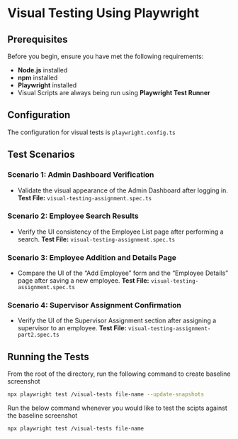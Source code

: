# Visual Testing Using Playwright

## Prerequisites
Before you begin, ensure you have met the following requirements:

- **Node.js** installed
- **npm** installed
- **Playwright** installed
- Visual Scripts are always being run using **Playwright Test Runner**

## Configuration
The configuration for visual tests is `playwright.config.ts`

## Test Scenarios

### Scenario 1: Admin Dashboard Verification
- Validate the visual appearance of the Admin Dashboard after logging in.
**Test File:** `visual-testing-assignment.spec.ts`

### Scenario 2: Employee Search Results
- Verify the UI consistency of the Employee List page after performing a search.
**Test File:** `visual-testing-assignment.spec.ts`

### Scenario 3: Employee Addition and Details Page
- Compare the UI of the “Add Employee” form and the “Employee Details” page after saving a new employee.
**Test File:** `visual-testing-assignment.spec.ts`

### Scenario 4: Supervisor Assignment Confirmation
- Verify the UI of the Supervisor Assignment section after assigning a supervisor to an employee.
**Test File:** `visual-testing-assignment-part2.spec.ts`

## Running the Tests

From the root of the directory, run the following command to create baseline screenshot

```bash
npx playwright test /visual-tests file-name --update-snapshots
```
Run the below command whenever you would like to test the scipts against the baseline screenshot

```bash
npx playwright test /visual-tests file-name
```